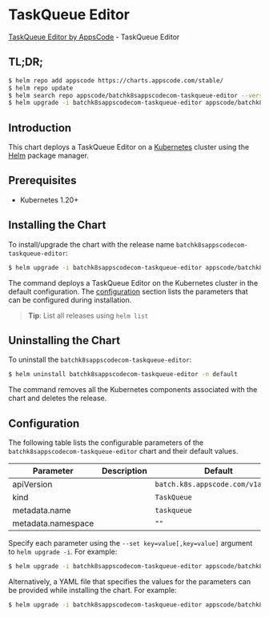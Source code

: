 # TaskQueue Editor

[TaskQueue Editor by AppsCode](https://appscode.com) - TaskQueue Editor

## TL;DR;

```bash
$ helm repo add appscode https://charts.appscode.com/stable/
$ helm repo update
$ helm search repo appscode/batchk8sappscodecom-taskqueue-editor --version=v0.24.0
$ helm upgrade -i batchk8sappscodecom-taskqueue-editor appscode/batchk8sappscodecom-taskqueue-editor -n default --create-namespace --version=v0.24.0
```

## Introduction

This chart deploys a TaskQueue Editor on a [Kubernetes](http://kubernetes.io) cluster using the [Helm](https://helm.sh) package manager.

## Prerequisites

- Kubernetes 1.20+

## Installing the Chart

To install/upgrade the chart with the release name `batchk8sappscodecom-taskqueue-editor`:

```bash
$ helm upgrade -i batchk8sappscodecom-taskqueue-editor appscode/batchk8sappscodecom-taskqueue-editor -n default --create-namespace --version=v0.24.0
```

The command deploys a TaskQueue Editor on the Kubernetes cluster in the default configuration. The [configuration](#configuration) section lists the parameters that can be configured during installation.

> **Tip**: List all releases using `helm list`

## Uninstalling the Chart

To uninstall the `batchk8sappscodecom-taskqueue-editor`:

```bash
$ helm uninstall batchk8sappscodecom-taskqueue-editor -n default
```

The command removes all the Kubernetes components associated with the chart and deletes the release.

## Configuration

The following table lists the configurable parameters of the `batchk8sappscodecom-taskqueue-editor` chart and their default values.

|     Parameter      | Description |                   Default                    |
|--------------------|-------------|----------------------------------------------|
| apiVersion         |             | <code>batch.k8s.appscode.com/v1alpha1</code> |
| kind               |             | <code>TaskQueue</code>                       |
| metadata.name      |             | <code>taskqueue</code>                       |
| metadata.namespace |             | <code>""</code>                              |


Specify each parameter using the `--set key=value[,key=value]` argument to `helm upgrade -i`. For example:

```bash
$ helm upgrade -i batchk8sappscodecom-taskqueue-editor appscode/batchk8sappscodecom-taskqueue-editor -n default --create-namespace --version=v0.24.0 --set apiVersion=batch.k8s.appscode.com/v1alpha1
```

Alternatively, a YAML file that specifies the values for the parameters can be provided while
installing the chart. For example:

```bash
$ helm upgrade -i batchk8sappscodecom-taskqueue-editor appscode/batchk8sappscodecom-taskqueue-editor -n default --create-namespace --version=v0.24.0 --values values.yaml
```
